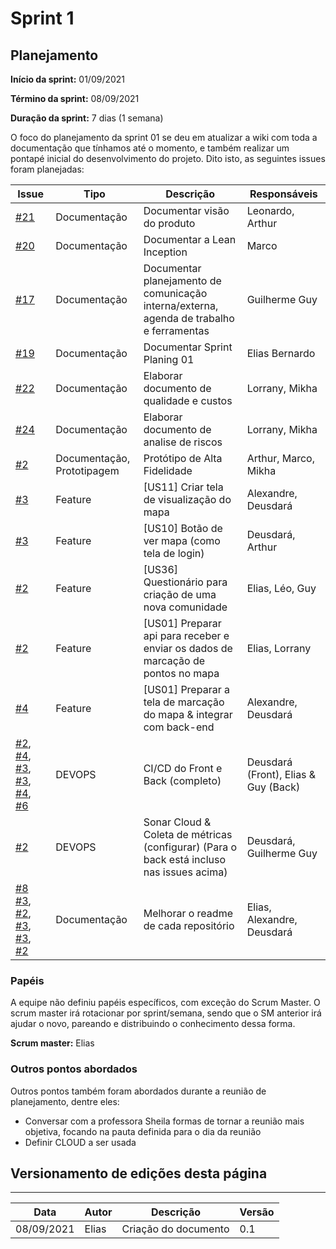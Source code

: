 # Sprint 1

## Planejamento

__Início da sprint:__ 01/09/2021

__Término da sprint:__ 08/09/2021

__Duração da sprint:__ 7 dias (1 semana)

O foco do planejamento da sprint 01 se deu em atualizar a wiki com toda a documentação que tínhamos até o momento, e também realizar um pontapé inicial do desenvolvimento do projeto. Dito isto, as seguintes issues foram planejadas:


| Issue | Tipo | Descrição | Responsáveis |
|--|--|----|--|
| [#21](https://github.com/fga-eps-mds/2021.1-Cartografia-social-docs/issues/21) | Documentação | Documentar visão do produto | Leonardo, Arthur |
| [#20](https://github.com/fga-eps-mds/2021.1-Cartografia-social-docs/issues/20) | Documentação | Documentar a Lean Inception | Marco |
| [#17](https://github.com/fga-eps-mds/2021.1-Cartografia-social-docs/issues/17) | Documentação | Documentar planejamento de comunicação interna/externa, agenda de trabalho e  ferramentas | Guilherme Guy |
| [#19](https://github.com/fga-eps-mds/2021.1-Cartografia-social-docs/issues/19) | Documentação | Documentar Sprint Planing 01 | Elias Bernardo |
| [#22](https://github.com/fga-eps-mds/2021.1-Cartografia-social-docs/issues/22) | Documentação | Elaborar documento de qualidade e custos | Lorrany, Mikha |
| [#24](https://github.com/fga-eps-mds/2021.1-Cartografia-social-docs/issues/24) | Documentação | Elaborar documento de analise de riscos | Lorrany, Mikha |
| [#2](https://github.com/fga-eps-mds/2021.1-Cartografia-social-docs/issues/2) | Documentação, Prototipagem | Protótipo de Alta Fidelidade | Arthur, Marco, Mikha |
| [#3](https://github.com/fga-eps-mds/2021.1-Cartografia-social-front/issues/3) | Feature | [US11] Criar tela de visualização do mapa | Alexandre, Deusdará |
| [#3](https://github.com/fga-eps-mds/2021.1-Cartografia-social-front/issues/3) | Feature | [US10] Botão de ver mapa (como tela de login) | Deusdará, Arthur |
| [#2](https://github.com/fga-eps-mds/2021.1-Cartografia-social-docs/issues/2) | Feature | [US36] Questionário para criação de uma nova comunidade | Elias, Léo, Guy |
| [#2](https://github.com/fga-eps-mds/2021.1-Cartografia-social-api-mapas/issues/2) | Feature | [US01] Preparar api para receber e enviar os dados de marcação de pontos no mapa | Elias, Lorrany |
| [#4](https://github.com/fga-eps-mds/2021.1-Cartografia-social-front/issues/4) | Feature | [US01] Preparar a tela de marcação do mapa & integrar com back-end | Alexandre, Deusdará |
| [#2](https://github.com/fga-eps-mds/2021.1-Cartografia-social-front/issues/2), [#4](https://github.com/fga-eps-mds/2021.1-Cartografia-social-api-mapas/issues/4), [#3](https://github.com/fga-eps-mds/2021.1-Cartografia-social-api-users/issues/3), [#3](https://github.com/fga-eps-mds/2021.1-Cartografia-social-api-midia/issues/3), [#4](https://github.com/fga-eps-mds/2021.1-Cartografia-social-api-comunidades/issues/4), [#6](https://github.com/fga-eps-mds/2021.1-Cartografia-social-api-gateway/issues/6) | DEVOPS | CI/CD do Front e Back (completo) | Deusdará (Front), Elias & Guy (Back) |
| [#2](https://github.com/fga-eps-mds/2021.1-Cartografia-social-front/issues/2) | DEVOPS | Sonar Cloud & Coleta de métricas (configurar) (Para o back está incluso nas issues acima) | Deusdará, Guilherme Guy |
|[#8](https://github.com/fga-eps-mds/2021.1-Cartografia-social-front/issues/8) [#3](https://github.com/fga-eps-mds/2021.1-Cartografia-social-api-gateway/issues/3), [#2](https://github.com/fga-eps-mds/2021.1-Cartografia-social-api-midia/issues/2), [#3](https://github.com/fga-eps-mds/2021.1-Cartografia-social-api-comunidades/issues/3), [#3](https://github.com/fga-eps-mds/2021.1-Cartografia-social-api-mapas/issues/3), [#2](https://github.com/fga-eps-mds/2021.1-Cartografia-social-api-users/issues/2) | Documentação | Melhorar o readme de cada repositório | Elias, Alexandre, Deusdará |

### Papéis

A equipe não definiu papéis específicos, com exceção do Scrum Master. O scrum master irá rotacionar por sprint/semana, sendo que o SM anterior irá ajudar o novo, pareando e distribuindo o conhecimento dessa forma.

__Scrum master:__ Elias

### Outros pontos abordados

Outros pontos também foram abordados durante a reunião de planejamento, dentre eles:

- Conversar com a professora Sheila formas de tornar a reunião mais objetiva, focando na pauta definida para o dia da reunião
- Definir CLOUD a ser usada


## Versionamento de edições desta página
---

| Data | Autor | Descrição | Versão |
|------|-------|-----------|--------|
| 08/09/2021 | Elias | Criação do documento | 0.1 |